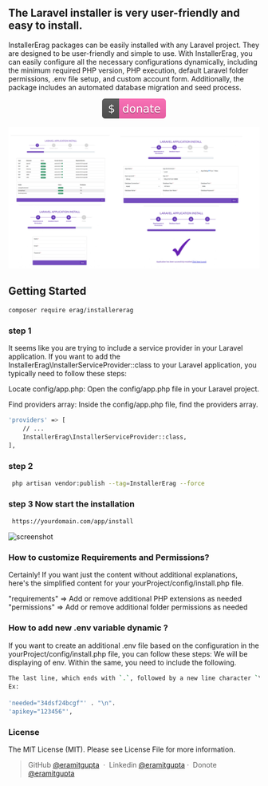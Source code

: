 
## The Laravel installer is very user-friendly and easy to install.

InstallerErag packages can be easily installed with any Laravel project. They are designed to be user-friendly and simple to use. With InstallerErag, you can easily configure all the necessary configurations dynamically, including the minimum required PHP version, PHP execution, default Laravel folder permissions, .env file setup, and custom account form. Additionally, the package includes an automated database migration and seed process.



<p align="center">
  <a href="https://paypal.me/teamdevgeek">
    <img src="https://github.com/eramitgupta/server-commands/blob/main/%24-donate-ff69b4.svg">
  </a>
</p>

![screenshot](https://raw.githubusercontent.com/eramitgupta/files/main/Laravel-InstallerErag.jpg)

## Getting Started

```bash
composer require erag/installererag
```

### step 1

It seems like you are trying to include a service provider in your Laravel application. If you want to add the InstallerErag\InstallerServiceProvider::class to your Laravel application, you typically need to follow these steps:

Locate config/app.php:
Open the config/app.php file in your Laravel project.

Find providers array:
Inside the config/app.php file, find the providers array.

```bash
'providers' => [
    // ...
    InstallerErag\InstallerServiceProvider::class,
],
```

### step 2

```bash
 php artisan vendor:publish --tag=InstallerErag --force
```

### step 3 Now start the installation

```bash
 https://yourdomain.com/app/install
```

![screenshot](https://raw.githubusercontent.com/eramitgupta/files/main/InstallerErag.gif)

### How to customize Requirements and Permissions?

Certainly! If you want just the content without additional explanations, here's the simplified content for your yourProject/config/install.php file.

"requirements" => Add or remove additional PHP extensions as needed <br>
"permissions" => Add or remove additional folder permissions as needed

### How to add new .env variable dynamic ?
If you want to create an additional .env file based on the configuration in the yourProject/config/install.php file, you can follow these steps:
We will be displaying of env. Within the same, you need to include the following.<br>

```bash
The last line, which ends with `.`, followed by a new line character `\n`, will not persist.
Ex:

'needed="34dsf24bcgf"' . "\n".
'apikey="123456"',
```



### License

The MIT License (MIT). Please see License File for more information.

> GitHub [@eramitgupta](https://github.com/eramitgupta) &nbsp;&middot;&nbsp;
> Linkedin [@eramitgupta](https://www.linkedin.com/in/eramitgupta/)&nbsp;&middot;&nbsp;
> Donote [@eramitgupta](https://paypal.me/teamdevgeek/)

